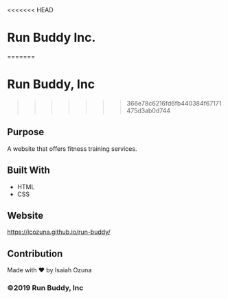 <<<<<<< HEAD
# Run Buddy Inc.
=======
# Run Buddy, Inc
>>>>>>> 366e78c6216fd6fb440384f67171475d3ab0d744

## Purpose
A website that offers fitness training services. 

## Built With
* HTML
* CSS

## Website
https://icozuna.github.io/run-buddy/

## Contribution
Made with ❤️ by Isaiah Ozuna

### ©️2019 Run Buddy, Inc 
